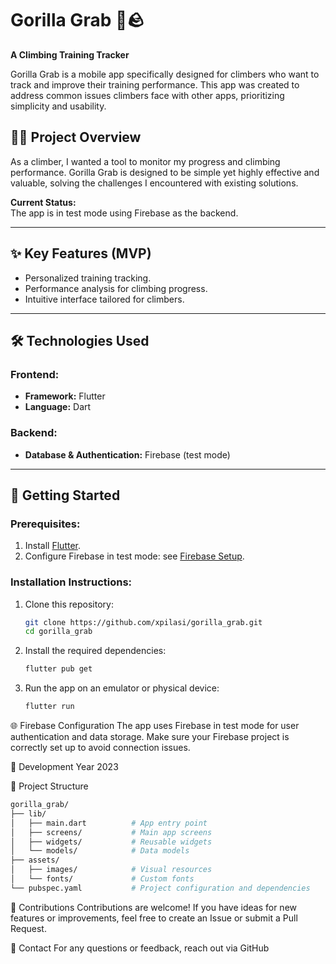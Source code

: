# Gorilla Grab 🦍🪨  
**A Climbing Training Tracker**  

Gorilla Grab is a mobile app specifically designed for climbers who want to track and improve their training performance. This app was created to address common issues climbers face with other apps, prioritizing simplicity and usability.  

## 🧗‍♂️ Project Overview  
As a climber, I wanted a tool to monitor my progress and climbing performance. Gorilla Grab is designed to be simple yet highly effective and valuable, solving the challenges I encountered with existing solutions.  

**Current Status:**  
The app is in test mode using Firebase as the backend.  

---

## ✨ Key Features (MVP)  
- Personalized training tracking.  
- Performance analysis for climbing progress.  
- Intuitive interface tailored for climbers.  

---

## 🛠️ Technologies Used  

### **Frontend:**  
- **Framework:** Flutter  
- **Language:** Dart  

### **Backend:**  
- **Database & Authentication:** Firebase (test mode)  

---

## 🚀 Getting Started  

### **Prerequisites:**  
1. Install [Flutter](https://flutter.dev/docs/get-started/install).  
2. Configure Firebase in test mode: see [Firebase Setup](https://firebase.google.com/docs/flutter/setup).  

### **Installation Instructions:**  
1. Clone this repository:  
   ```bash
   git clone https://github.com/xpilasi/gorilla_grab.git
   cd gorilla_grab
   
2. Install the required dependencies:
    ```bash
   flutter pub get

3. Run the app on an emulator or physical device:
   ```bash
   flutter run

🌐 Firebase Configuration
The app uses Firebase in test mode for user authentication and data storage. Make sure your Firebase project is correctly set up to avoid connection issues.

📅 Development Year
2023

📂 Project Structure
```bash
gorilla_grab/
├── lib/
│   ├── main.dart          # App entry point
│   ├── screens/           # Main app screens
│   ├── widgets/           # Reusable widgets
│   └── models/            # Data models
├── assets/
│   ├── images/            # Visual resources
│   └── fonts/             # Custom fonts
└── pubspec.yaml           # Project configuration and dependencies
```

🌟 Contributions
Contributions are welcome! If you have ideas for new features or improvements, feel free to create an Issue or submit a Pull Request.

📧 Contact
For any questions or feedback, reach out via GitHub



